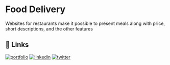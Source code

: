 
# Food Delivery

Websites for restaurants make it possible to present meals along with
price, short descriptions, and the other features

## 🔗 Links
[![portfolio](https://img.shields.io/badge/my_portfolio-000?style=for-the-badge&logo=ko-fi&logoColor=white)](https://github.com/ApurvaShaw007/)
[![linkedin](https://img.shields.io/badge/linkedin-0A66C2?style=for-the-badge&logo=linkedin&logoColor=white)](https://www.linkedin.com/in/apurva-shaw-415131215//)
[![twitter](https://img.shields.io/badge/twitter-1DA1F2?style=for-the-badge&logo=twitter&logoColor=white)](https://twitter.com/)

